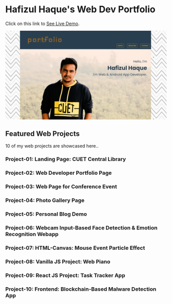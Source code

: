 # Hafizul Haque's Web Dev Portfolio

Click on this link to [See Live Demo](https://hafizulhaque.github.io/Portfolio/
).

![Tux, the Linux mascot](./img/main.jpeg)

## Featured Web Projects

10 of my web projects are showcased here..

### Project-01: Landing Page: CUET Central Library
### Project-02: Web Developer Portfolio Page
### Project-03: Web Page for Conference Event
### Project-04: Photo Gallery Page
### Project-05: Personal Blog Demo
### Project-06: Webcam Input-Based Face Detection & Emotion Recognition Webapp
### Project-07: HTML-Canvas: Mouse Event Particle Effect
### Project-08: Vanilla JS Project: Web Piano
### Project-09: React JS Project: Task Tracker App
### Project-10: Frontend: Blockchain-Based Malware Detection App